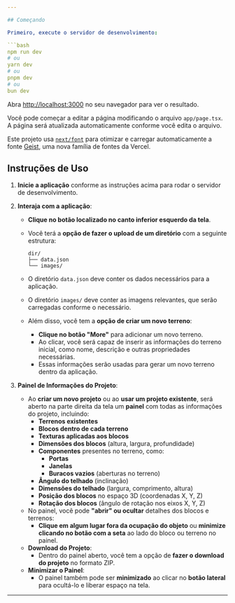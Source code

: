 ```yaml
---

## Começando

Primeiro, execute o servidor de desenvolvimento:

```bash
npm run dev
# ou
yarn dev
# ou
pnpm dev
# ou
bun dev
```

Abra [http://localhost:3000](http://localhost:3000) no seu navegador para ver o resultado.

Você pode começar a editar a página modificando o arquivo `app/page.tsx`. A página será atualizada automaticamente conforme você edita o arquivo.

Este projeto usa [`next/font`](https://nextjs.org/docs/app/building-your-application/optimizing/fonts) para otimizar e carregar automaticamente a fonte [Geist](https://vercel.com/font), uma nova família de fontes da Vercel.

## Instruções de Uso

1. **Inicie a aplicação** conforme as instruções acima para rodar o servidor de desenvolvimento.

2. **Interaja com a aplicação**:
    - **Clique no botão localizado no canto inferior esquerdo da tela**.
    - Você terá a **opção de fazer o upload de um diretório** com a seguinte estrutura:
        ```
        dir/
        ├── data.json
        └── images/
        ```
    - O diretório `data.json` deve conter os dados necessários para a aplicação.
    - O diretório `images/` deve conter as imagens relevantes, que serão carregadas conforme o necessário.
  
    - Além disso, você tem a **opção de criar um novo terreno**:
        - **Clique no botão "More"** para adicionar um novo terreno.
        - Ao clicar, você será capaz de inserir as informações do terreno inicial, como nome, descrição e outras propriedades necessárias.
        - Essas informações serão usadas para gerar um novo terreno dentro da aplicação.

3. **Painel de Informações do Projeto**:
    - Ao **criar um novo projeto** ou ao **usar um projeto existente**, será aberto na parte direita da tela um **painel** com todas as informações do projeto, incluindo:
        - **Terrenos existentes**
        - **Blocos dentro de cada terreno**
        - **Texturas aplicadas aos blocos**
        - **Dimensões dos blocos** (altura, largura, profundidade)
        - **Componentes** presentes no terreno, como:
          - **Portas**
          - **Janelas**
          - **Buracos vazios** (aberturas no terreno)
        - **Ângulo do telhado** (inclinação)
        - **Dimensões do telhado** (largura, comprimento, altura)
        - **Posição dos blocos** no espaço 3D (coordenadas X, Y, Z)
        - **Rotação dos blocos** (ângulo de rotação nos eixos X, Y, Z)
    - No painel, você pode **"abrir" ou ocultar** detalhes dos blocos e terrenos:
        - **Clique em algum lugar fora da ocupação do objeto** ou **minimize clicando no botão com a seta** ao lado do bloco ou terreno no painel.
    - **Download do Projeto**:
        - Dentro do painel aberto, você tem a opção de **fazer o download do projeto** no formato ZIP.
    - **Minimizar o Painel**:
        - O painel também pode ser **minimizado** ao clicar no **botão lateral** para ocultá-lo e liberar espaço na tela.

---
```


